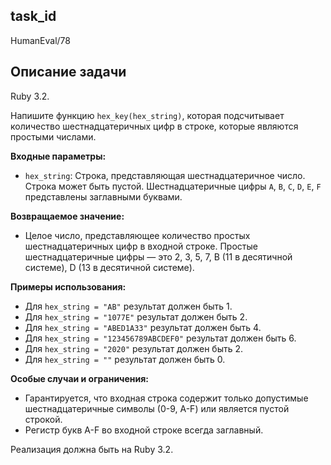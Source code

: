 ## task_id
HumanEval/78

## Описание задачи
Ruby 3.2.

Напишите функцию `hex_key(hex_string)`, которая подсчитывает количество шестнадцатеричных цифр в строке, которые являются простыми числами.

**Входные параметры:**

* `hex_string`: Строка, представляющая шестнадцатеричное число.  Строка может быть пустой. Шестнадцатеричные цифры  `A`, `B`, `C`, `D`, `E`, `F`  представлены заглавными буквами.

**Возвращаемое значение:**

* Целое число, представляющее количество простых шестнадцатеричных цифр в входной строке. Простые шестнадцатеричные цифры — это 2, 3, 5, 7, B (11 в десятичной системе), D (13 в десятичной системе).

**Примеры использования:**

* Для `hex_string = "AB"` результат должен быть 1.
* Для `hex_string = "1077E"` результат должен быть 2.
* Для `hex_string = "ABED1A33"` результат должен быть 4.
* Для `hex_string = "123456789ABCDEF0"` результат должен быть 6.
* Для `hex_string = "2020"` результат должен быть 2.
* Для `hex_string = ""` результат должен быть 0.


**Особые случаи и ограничения:**

* Гарантируется, что входная строка содержит только допустимые шестнадцатеричные символы (0-9, A-F) или является пустой строкой.
* Регистр букв A-F во входной строке всегда заглавный.


Реализация должна быть на Ruby 3.2.


